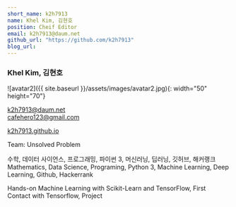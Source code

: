 ```yaml
---
short_name: k2h7913
name: Khel Kim, 김현호
position: Cheif Editor
email: k2h7913@daum.net
github_url: "https://github.com/k2h7913"
blog_url:
---
```

### Khel Kim, 김현호
![avatar2]({{ site.baseurl }}/assets/images/avatar2.jpg){: width="50" height="70"}

k2h7913@daum.net  
cafehero123@gmail.com

[k2h7913.github.io](http://k2h7913.github.io)

Team: Unsolved Problem  

수학, 데이터 사이언스, 프로그래밍, 파이썬 3, 머신러닝, 딥러닝, 깃허브, 해커랭크  
Mathematics, Data Science, Programing, Python 3, Machine Learning, Deep Learning, Github, Hackerrank

Hands-on Machine Learning with Scikit-Learn and TensorFlow, First Contact with Tensorflow, Project
